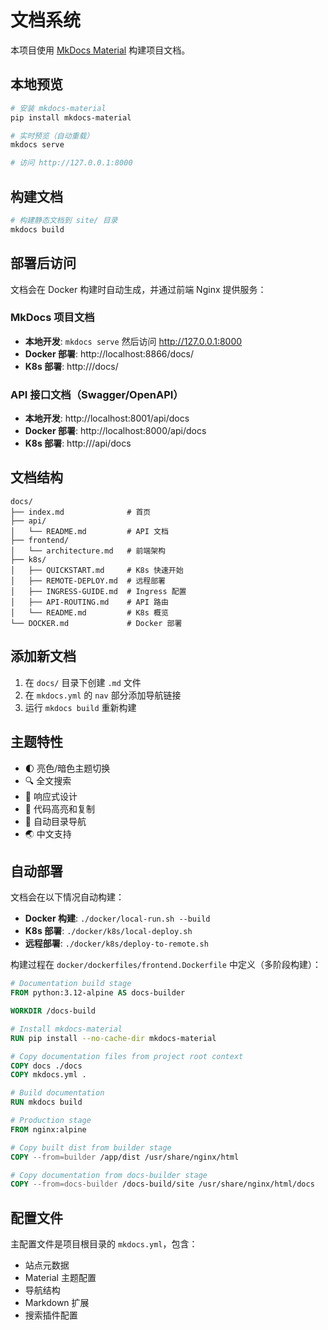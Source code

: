 # 文档系统

本项目使用 [MkDocs Material](https://squidfunk.github.io/mkdocs-material/) 构建项目文档。

## 本地预览

```bash
# 安装 mkdocs-material
pip install mkdocs-material

# 实时预览（自动重载）
mkdocs serve

# 访问 http://127.0.0.1:8000
```

## 构建文档

```bash
# 构建静态文档到 site/ 目录
mkdocs build
```

## 部署后访问

文档会在 Docker 构建时自动生成，并通过前端 Nginx 提供服务：

### MkDocs 项目文档

- **本地开发**: `mkdocs serve` 然后访问 http://127.0.0.1:8000
- **Docker 部署**: http://localhost:8866/docs/
- **K8s 部署**: http://<server-ip>/docs/

### API 接口文档（Swagger/OpenAPI）

- **本地开发**: http://localhost:8001/api/docs
- **Docker 部署**: http://localhost:8000/api/docs
- **K8s 部署**: http://<server-ip>/api/docs

## 文档结构

```
docs/
├── index.md              # 首页
├── api/
│   └── README.md         # API 文档
├── frontend/
│   └── architecture.md   # 前端架构
├── k8s/
│   ├── QUICKSTART.md     # K8s 快速开始
│   ├── REMOTE-DEPLOY.md  # 远程部署
│   ├── INGRESS-GUIDE.md  # Ingress 配置
│   ├── API-ROUTING.md    # API 路由
│   └── README.md         # K8s 概览
└── DOCKER.md             # Docker 部署
```

## 添加新文档

1. 在 `docs/` 目录下创建 `.md` 文件
2. 在 `mkdocs.yml` 的 `nav` 部分添加导航链接
3. 运行 `mkdocs build` 重新构建

## 主题特性

- 🌓 亮色/暗色主题切换
- 🔍 全文搜索
- 📱 响应式设计
- 💾 代码高亮和复制
- 🧭 自动目录导航
- 🌏 中文支持

## 自动部署

文档会在以下情况自动构建：

- **Docker 构建**: `./docker/local-run.sh --build`
- **K8s 部署**: `./docker/k8s/local-deploy.sh`
- **远程部署**: `./docker/k8s/deploy-to-remote.sh`

构建过程在 `docker/dockerfiles/frontend.Dockerfile` 中定义（多阶段构建）：

```dockerfile
# Documentation build stage
FROM python:3.12-alpine AS docs-builder

WORKDIR /docs-build

# Install mkdocs-material
RUN pip install --no-cache-dir mkdocs-material

# Copy documentation files from project root context
COPY docs ./docs
COPY mkdocs.yml .

# Build documentation
RUN mkdocs build

# Production stage
FROM nginx:alpine

# Copy built dist from builder stage
COPY --from=builder /app/dist /usr/share/nginx/html

# Copy documentation from docs-builder stage
COPY --from=docs-builder /docs-build/site /usr/share/nginx/html/docs
```

## 配置文件

主配置文件是项目根目录的 `mkdocs.yml`，包含：

- 站点元数据
- Material 主题配置
- 导航结构
- Markdown 扩展
- 搜索插件配置
